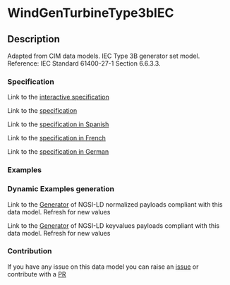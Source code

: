 # WindGenTurbineType3bIEC

## Description 

Adapted from CIM data models. IEC Type 3B generator set model.  Reference: IEC Standard 61400-27-1 Section 6.6.3.3.
### Specification

Link to the [interactive specification](https://swagger.lab.fiware.org/?url=https://smart-data-models.github.io/dataModel.EnergyCIM/WindGenTurbineType3bIEC/swagger.yaml)

Link to the [specification](https://smart-data-models.github.io/dataModel.EnergyCIM/WindGenTurbineType3bIEC/doc/spec.md)

Link to the [specification in Spanish](https://smart-data-models.github.io/dataModel.EnergyCIM/WindGenTurbineType3bIEC/doc/spec_ES.md)

Link to the [specification in French](https://smart-data-models.github.io/dataModel.EnergyCIM/WindGenTurbineType3bIEC/doc/spec_FR.md)

Link to the [specification in German](https://smart-data-models.github.io/dataModel.EnergyCIM/WindGenTurbineType3bIEC/doc/spec_DE.md)
### Examples
### Dynamic Examples generation

Link to the [Generator](https://smartdatamodels.org/extra/ngsi-ld_generator_v0.92.php?schemaUrl=https://raw.githubusercontent.com/smart-data-models/dataModel.EnergyCIM/master/WindGenTurbineType3bIEC/schema.json&email=info@smartdatamodels.org) of NGSI-LD normalized payloads compliant with this data model. Refresh for new values

Link to the [Generator](https://smartdatamodels.org/extra/ngsi-ld_generator_keyvalues_v0.92.php?schemaUrl=https://raw.githubusercontent.com/smart-data-models/dataModel.EnergyCIM/master/WindGenTurbineType3bIEC/schema.json&email=info@smartdatamodels.org) of NGSI-LD keyvalues payloads compliant with this data model. Refresh for new values
### Contribution

 If you have any issue on this data model you can raise an [issue](https://github.com/smart-data-models/dataModel.EnergyCIM/issues)  or contribute with a [PR](https://github.com/smart-data-models/dataModel.EnergyCIM/pulls)